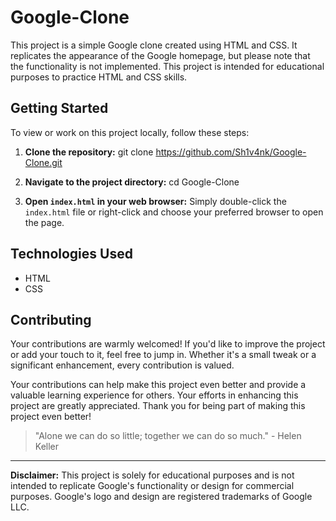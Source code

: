 # Google-Clone

This project is a simple Google clone created using HTML and CSS. It replicates the appearance of the Google homepage, but please note that the functionality is not implemented. This project is intended for educational purposes to practice HTML and CSS skills.

## Getting Started


To view or work on this project locally, follow these steps:

1. **Clone the repository:**
git clone https://github.com/Sh1v4nk/Google-Clone.git

2. **Navigate to the project directory:**
cd Google-Clone

3. **Open `index.html` in your web browser:**
Simply double-click the `index.html` file or right-click and choose your preferred browser to open the page.


## Technologies Used

- HTML
- CSS

## Contributing

Your contributions are warmly welcomed! If you'd like to improve the project or add your touch to it, feel free to jump in. Whether it's a small tweak or a significant enhancement, every contribution is valued.

Your contributions can help make this project even better and provide a valuable learning experience for others. Your efforts in enhancing this project are greatly appreciated. Thank you for being part of making this project even better!

> "Alone we can do so little; together we can do so much." - Helen Keller

---

**Disclaimer:** This project is solely for educational purposes and is not intended to replicate Google's functionality or design for commercial purposes. Google's logo and design are registered trademarks of Google LLC.